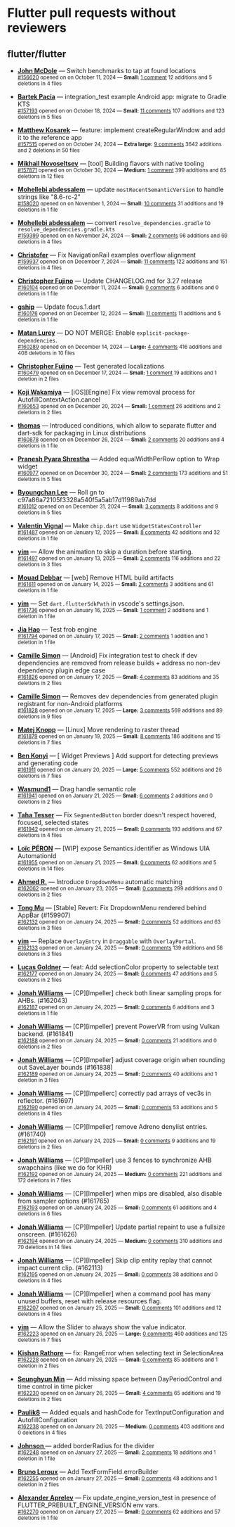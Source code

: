 # Flutter pull requests without reviewers

## flutter/flutter

* **[John McDole](https://github.com/jtmcdole)** &mdash; Switch benchmarks to tap at found locations<br />
  <sub>[#156620](https://github.com/flutter/flutter/pull/156620) opened on on October 11, 2024 &mdash; **Small:** [1 comment](https://github.com/flutter/flutter/pull/156620) 12 additions and 5 deletions in 4 files</sub><br />

* **[Bartek Pacia](https://github.com/bartekpacia)** &mdash; integration_test example Android app: migrate to Gradle KTS<br />
  <sub>[#157193](https://github.com/flutter/flutter/pull/157193) opened on on October 18, 2024 &mdash; **Small:** [11 comments](https://github.com/flutter/flutter/pull/157193) 107 additions and 123 deletions in 5 files</sub><br />

* **[Matthew Kosarek](https://github.com/mattkae)** &mdash; feature: implement createRegularWindow and add it to the reference app<br />
  <sub>[#157515](https://github.com/flutter/flutter/pull/157515) opened on on October 24, 2024 &mdash; **Extra large:** [9 comments](https://github.com/flutter/flutter/pull/157515) 3642 additions and 2 deletions in 50 files</sub><br />

* **[Mikhail Novoseltsev](https://github.com/Sameri11)** &mdash; [tool] Building flavors with native tooling<br />
  <sub>[#157871](https://github.com/flutter/flutter/pull/157871) opened on on October 30, 2024 &mdash; **Medium:** [1 comment](https://github.com/flutter/flutter/pull/157871) 399 additions and 85 deletions in 12 files</sub><br />

* **[Mohellebi abdessalem](https://github.com/AbdeMohlbi)** &mdash; update `mostRecentSemanticVersion` to handle strings like "8.6-rc-2"<br />
  <sub>[#158020](https://github.com/flutter/flutter/pull/158020) opened on on November 1, 2024 &mdash; **Small:** [10 comments](https://github.com/flutter/flutter/pull/158020) 31 additions and 19 deletions in 1 file</sub><br />

* **[Mohellebi abdessalem](https://github.com/AbdeMohlbi)** &mdash; convert `resolve_dependencies.gradle` to `resolve_dependencies.gradle.kts`<br />
  <sub>[#159399](https://github.com/flutter/flutter/pull/159399) opened on on November 24, 2024 &mdash; **Small:** [2 comments](https://github.com/flutter/flutter/pull/159399) 96 additions and 69 deletions in 4 files</sub><br />

* **[Christofer](https://github.com/yaostyle)** &mdash; Fix NavigationRail examples overflow alignment<br />
  <sub>[#159937](https://github.com/flutter/flutter/pull/159937) opened on on December 7, 2024 &mdash; **Small:** [11 comments](https://github.com/flutter/flutter/pull/159937) 122 additions and 151 deletions in 4 files</sub><br />

* **[Christopher Fujino](https://github.com/christopherfujino)** &mdash; Update CHANGELOG.md for 3.27 release<br />
  <sub>[#160104](https://github.com/flutter/flutter/pull/160104) opened on on December 11, 2024 &mdash; **Small:** [0 comments](https://github.com/flutter/flutter/pull/160104) 6 additions and 0 deletions in 1 file</sub><br />

* **[gship](https://github.com/gship)** &mdash; Update focus.1.dart<br />
  <sub>[#160176](https://github.com/flutter/flutter/pull/160176) opened on on December 12, 2024 &mdash; **Small:** [11 comments](https://github.com/flutter/flutter/pull/160176) 11 additions and 5 deletions in 1 file</sub><br />

* **[Matan Lurey](https://github.com/matanlurey)** &mdash; DO NOT MERGE: Enable `explicit-package-dependencies`.<br />
  <sub>[#160289](https://github.com/flutter/flutter/pull/160289) opened on on December 14, 2024 &mdash; **Large:** [4 comments](https://github.com/flutter/flutter/pull/160289) 416 additions and 408 deletions in 10 files</sub><br />

* **[Christopher Fujino](https://github.com/christopherfujino)** &mdash; Test generated localizations<br />
  <sub>[#160479](https://github.com/flutter/flutter/pull/160479) opened on on December 17, 2024 &mdash; **Small:** [1 comment](https://github.com/flutter/flutter/pull/160479) 19 additions and 1 deletion in 2 files</sub><br />

* **[Koji Wakamiya](https://github.com/koji-1009)** &mdash; [iOS][Engine] Fix view removal process for AutofillContextAction.cancel<br />
  <sub>[#160653](https://github.com/flutter/flutter/pull/160653) opened on on December 20, 2024 &mdash; **Small:** [1 comment](https://github.com/flutter/flutter/pull/160653) 26 additions and 2 deletions in 2 files</sub><br />

* **[thomas](https://github.com/thomasrahimi)** &mdash; Introduced conditions, which allow to separate flutter and dart-sdk for packaging in Linux distributions<br />
  <sub>[#160878](https://github.com/flutter/flutter/pull/160878) opened on on December 26, 2024 &mdash; **Small:** [2 comments](https://github.com/flutter/flutter/pull/160878) 20 additions and 4 deletions in 1 file</sub><br />

* **[Pranesh Pyara Shrestha](https://github.com/praneshp1org)** &mdash; Added equalWidthPerRow option to Wrap widget<br />
  <sub>[#160977](https://github.com/flutter/flutter/pull/160977) opened on on December 30, 2024 &mdash; **Small:** [2 comments](https://github.com/flutter/flutter/pull/160977) 173 additions and 51 deletions in 5 files</sub><br />

* **[Byoungchan Lee](https://github.com/bc-lee)** &mdash; Roll gn to c97a86a72105f3328a540f5a5ab17d11989ab7dd<br />
  <sub>[#161012](https://github.com/flutter/flutter/pull/161012) opened on on December 31, 2024 &mdash; **Small:** [3 comments](https://github.com/flutter/flutter/pull/161012) 8 additions and 9 deletions in 5 files</sub><br />

* **[Valentin Vignal](https://github.com/ValentinVignal)** &mdash; Make `chip.dart` use `WidgetStatesController`<br />
  <sub>[#161487](https://github.com/flutter/flutter/pull/161487) opened on on January 12, 2025 &mdash; **Small:** [8 comments](https://github.com/flutter/flutter/pull/161487) 42 additions and 32 deletions in 1 file</sub><br />

* **[yim](https://github.com/yiiim)** &mdash; Allow the animation to skip a duration before starting.<br />
  <sub>[#161497](https://github.com/flutter/flutter/pull/161497) opened on on January 13, 2025 &mdash; **Small:** [2 comments](https://github.com/flutter/flutter/pull/161497) 116 additions and 22 deletions in 3 files</sub><br />

* **[Mouad Debbar](https://github.com/mdebbar)** &mdash; [web] Remove HTML build artifacts<br />
  <sub>[#161611](https://github.com/flutter/flutter/pull/161611) opened on on January 14, 2025 &mdash; **Small:** [2 comments](https://github.com/flutter/flutter/pull/161611) 3 additions and 61 deletions in 1 file</sub><br />

* **[yim](https://github.com/yiiim)** &mdash; Set `dart.flutterSdkPath` in vscode's settings.json.<br />
  <sub>[#161736](https://github.com/flutter/flutter/pull/161736) opened on on January 16, 2025 &mdash; **Small:** [1 comment](https://github.com/flutter/flutter/pull/161736) 2 additions and 1 deletion in 1 file</sub><br />

* **[Jia Hao](https://github.com/jiahaog)** &mdash; Test frob engine<br />
  <sub>[#161794](https://github.com/flutter/flutter/pull/161794) opened on on January 17, 2025 &mdash; **Small:** [2 comments](https://github.com/flutter/flutter/pull/161794) 1 addition and 1 deletion in 1 file</sub><br />

* **[Camille Simon](https://github.com/camsim99)** &mdash; [Android] Fix integration test to check if dev dependencies are removed from release builds + address no non-dev dependency plugin edge case<br />
  <sub>[#161826](https://github.com/flutter/flutter/pull/161826) opened on on January 17, 2025 &mdash; **Small:** [4 comments](https://github.com/flutter/flutter/pull/161826) 83 additions and 35 deletions in 2 files</sub><br />

* **[Camille Simon](https://github.com/camsim99)** &mdash; Removes dev dependencies from generated plugin registrant for non-Android platforms<br />
  <sub>[#161828](https://github.com/flutter/flutter/pull/161828) opened on on January 17, 2025 &mdash; **Large:** [3 comments](https://github.com/flutter/flutter/pull/161828) 569 additions and 89 deletions in 9 files</sub><br />

* **[Matej Knopp](https://github.com/knopp)** &mdash; [Linux] Move rendering to raster thread<br />
  <sub>[#161879](https://github.com/flutter/flutter/pull/161879) opened on on January 19, 2025 &mdash; **Small:** [8 comments](https://github.com/flutter/flutter/pull/161879) 186 additions and 15 deletions in 7 files</sub><br />

* **[Ben Konyi](https://github.com/bkonyi)** &mdash; [ Widget Previews ] Add support for detecting previews and generating code<br />
  <sub>[#161911](https://github.com/flutter/flutter/pull/161911) opened on on January 20, 2025 &mdash; **Large:** [5 comments](https://github.com/flutter/flutter/pull/161911) 552 additions and 26 deletions in 7 files</sub><br />

* **[Wasmund1](https://github.com/Wasmund1)** &mdash; Drag handle semantic role<br />
  <sub>[#161941](https://github.com/flutter/flutter/pull/161941) opened on on January 21, 2025 &mdash; **Small:** [6 comments](https://github.com/flutter/flutter/pull/161941) 2 additions and 0 deletions in 2 files</sub><br />

* **[Taha Tesser](https://github.com/TahaTesser)** &mdash; Fix `SegmentedButton` border doesn't respect hovered, focused, selected states<br />
  <sub>[#161942](https://github.com/flutter/flutter/pull/161942) opened on on January 21, 2025 &mdash; **Small:** [0 comments](https://github.com/flutter/flutter/pull/161942) 193 additions and 67 deletions in 4 files</sub><br />

* **[Loïc PÉRON](https://github.com/loic-peron-inetum-public)** &mdash; [WIP] expose Semantics.identifier as Windows UIA AutomationId<br />
  <sub>[#161955](https://github.com/flutter/flutter/pull/161955) opened on on January 21, 2025 &mdash; **Small:** [0 comments](https://github.com/flutter/flutter/pull/161955) 62 additions and 5 deletions in 14 files</sub><br />

* **[Ahmed R.](https://github.com/ahmedrasar)** &mdash; Introduce `DropdownMenu` automatic matching<br />
  <sub>[#162062](https://github.com/flutter/flutter/pull/162062) opened on on January 23, 2025 &mdash; **Small:** [0 comments](https://github.com/flutter/flutter/pull/162062) 299 additions and 0 deletions in 2 files</sub><br />

* **[Tong Mu](https://github.com/dkwingsmt)** &mdash; [Stable] Revert: Fix DropdownMenu rendered behind AppBar (#159907)<br />
  <sub>[#162132](https://github.com/flutter/flutter/pull/162132) opened on on January 24, 2025 &mdash; **Small:** [0 comments](https://github.com/flutter/flutter/pull/162132) 52 additions and 63 deletions in 3 files</sub><br />

* **[yim](https://github.com/yiiim)** &mdash; Replace `OverlayEntry` in `Draggable` with `OverlayPortal`.<br />
  <sub>[#162133](https://github.com/flutter/flutter/pull/162133) opened on on January 24, 2025 &mdash; **Small:** [0 comments](https://github.com/flutter/flutter/pull/162133) 139 additions and 58 deletions in 3 files</sub><br />

* **[Lucas Goldner](https://github.com/lucas-goldner)** &mdash; feat: Add selectionColor property to selectable text<br />
  <sub>[#162177](https://github.com/flutter/flutter/pull/162177) opened on on January 24, 2025 &mdash; **Small:** [0 comments](https://github.com/flutter/flutter/pull/162177) 47 additions and 5 deletions in 2 files</sub><br />

* **[Jonah Williams](https://github.com/jonahwilliams)** &mdash; [CP][Impeller] check both linear sampling props for AHBs. (#162043)<br />
  <sub>[#162187](https://github.com/flutter/flutter/pull/162187) opened on on January 24, 2025 &mdash; **Small:** [0 comments](https://github.com/flutter/flutter/pull/162187) 6 additions and 3 deletions in 1 file</sub><br />

* **[Jonah Williams](https://github.com/jonahwilliams)** &mdash; [CP][impeller] prevent PowerVR from using Vulkan backend. (#161841)<br />
  <sub>[#162188](https://github.com/flutter/flutter/pull/162188) opened on on January 24, 2025 &mdash; **Small:** [0 comments](https://github.com/flutter/flutter/pull/162188) 21 additions and 0 deletions in 2 files</sub><br />

* **[Jonah Williams](https://github.com/jonahwilliams)** &mdash; [CP][Impeller] adjust coverage origin when rounding out SaveLayer bounds  (#161838)<br />
  <sub>[#162189](https://github.com/flutter/flutter/pull/162189) opened on on January 24, 2025 &mdash; **Small:** [0 comments](https://github.com/flutter/flutter/pull/162189) 40 additions and 1 deletion in 3 files</sub><br />

* **[Jonah Williams](https://github.com/jonahwilliams)** &mdash; [CP][Impellerc] correctly pad arrays of vec3s in reflector. (#161697)<br />
  <sub>[#162190](https://github.com/flutter/flutter/pull/162190) opened on on January 24, 2025 &mdash; **Small:** [0 comments](https://github.com/flutter/flutter/pull/162190) 53 additions and 5 deletions in 4 files</sub><br />

* **[Jonah Williams](https://github.com/jonahwilliams)** &mdash; [CP][Impeller] remove Adreno denylist entries. (#161740)<br />
  <sub>[#162191](https://github.com/flutter/flutter/pull/162191) opened on on January 24, 2025 &mdash; **Small:** [0 comments](https://github.com/flutter/flutter/pull/162191) 9 additions and 19 deletions in 2 files</sub><br />

* **[Jonah Williams](https://github.com/jonahwilliams)** &mdash; [CP][Impeller] use 3 fences to synchronize AHB swapchains (like we do for KHR)<br />
  <sub>[#162192](https://github.com/flutter/flutter/pull/162192) opened on on January 24, 2025 &mdash; **Medium:** [0 comments](https://github.com/flutter/flutter/pull/162192) 221 additions and 172 deletions in 7 files</sub><br />

* **[Jonah Williams](https://github.com/jonahwilliams)** &mdash; [CP][Impeller] when mips are disabled, also disable from sampler options (#161765)<br />
  <sub>[#162193](https://github.com/flutter/flutter/pull/162193) opened on on January 24, 2025 &mdash; **Small:** [0 comments](https://github.com/flutter/flutter/pull/162193) 61 additions and 4 deletions in 6 files</sub><br />

* **[Jonah Williams](https://github.com/jonahwilliams)** &mdash; [CP][Impeller] Update partial repaint to use a fullsize onscreen. (#161626)<br />
  <sub>[#162194](https://github.com/flutter/flutter/pull/162194) opened on on January 24, 2025 &mdash; **Medium:** [0 comments](https://github.com/flutter/flutter/pull/162194) 310 additions and 70 deletions in 14 files</sub><br />

* **[Jonah Williams](https://github.com/jonahwilliams)** &mdash; [CP][Impeller] Skip clip entity replay that cannot impact current clip. (#162113)<br />
  <sub>[#162195](https://github.com/flutter/flutter/pull/162195) opened on on January 24, 2025 &mdash; **Small:** [0 comments](https://github.com/flutter/flutter/pull/162195) 38 additions and 0 deletions in 4 files</sub><br />

* **[Jonah Williams](https://github.com/jonahwilliams)** &mdash; [CP][Impeller] when a command pool has many unused buffers, reset with release resources flag.<br />
  <sub>[#162207](https://github.com/flutter/flutter/pull/162207) opened on on January 25, 2025 &mdash; **Small:** [0 comments](https://github.com/flutter/flutter/pull/162207) 101 additions and 12 deletions in 4 files</sub><br />

* **[yim](https://github.com/yiiim)** &mdash; Allow the Slider to always show the value indicator.<br />
  <sub>[#162223](https://github.com/flutter/flutter/pull/162223) opened on on January 26, 2025 &mdash; **Large:** [0 comments](https://github.com/flutter/flutter/pull/162223) 460 additions and 125 deletions in 7 files</sub><br />

* **[Kishan Rathore](https://github.com/rkishan516)** &mdash; fix: RangeError when selecting text in SelectionArea<br />
  <sub>[#162228](https://github.com/flutter/flutter/pull/162228) opened on on January 26, 2025 &mdash; **Small:** [0 comments](https://github.com/flutter/flutter/pull/162228) 85 additions and 1 deletion in 2 files</sub><br />

* **[Seunghyun Min](https://github.com/MinSeungHyun)** &mdash; Add missing space between DayPeriodControl and time control in time picker<br />
  <sub>[#162230](https://github.com/flutter/flutter/pull/162230) opened on on January 26, 2025 &mdash; **Small:** [4 comments](https://github.com/flutter/flutter/pull/162230) 65 additions and 19 deletions in 2 files</sub><br />

* **[Paulik8](https://github.com/Paulik8)** &mdash; Added equals and hashCode for TextInputConfiguration and AutofillConfiguration<br />
  <sub>[#162238](https://github.com/flutter/flutter/pull/162238) opened on on January 26, 2025 &mdash; **Medium:** [0 comments](https://github.com/flutter/flutter/pull/162238) 403 additions and 0 deletions in 4 files</sub><br />

* **[Johnson ](https://github.com/johnson1940)** &mdash; added borderRadius for the divider<br />
  <sub>[#162248](https://github.com/flutter/flutter/pull/162248) opened on on January 27, 2025 &mdash; **Small:** [2 comments](https://github.com/flutter/flutter/pull/162248) 18 additions and 1 deletion in 1 file</sub><br />

* **[Bruno Leroux](https://github.com/bleroux)** &mdash; Add TextFormField.errorBuilder<br />
  <sub>[#162255](https://github.com/flutter/flutter/pull/162255) opened on on January 27, 2025 &mdash; **Small:** [0 comments](https://github.com/flutter/flutter/pull/162255) 48 additions and 1 deletion in 2 files</sub><br />

* **[Alexander Aprelev](https://github.com/aam)** &mdash; Fix update_engine_version_test in presence of FLUTTER_PREBUILT_ENGINE_VERSION env vars.<br />
  <sub>[#162270](https://github.com/flutter/flutter/pull/162270) opened on on January 27, 2025 &mdash; **Small:** [0 comments](https://github.com/flutter/flutter/pull/162270) 62 additions and 57 deletions in 1 file</sub><br />

